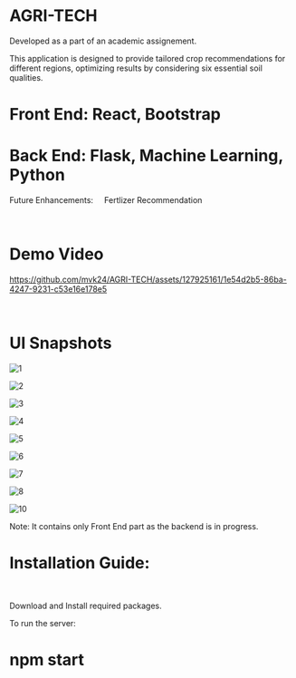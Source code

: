# AGRI-TECH

Developed as a part of an academic assignement.


This application is designed to provide tailored crop recommendations for different regions, optimizing results by considering six essential soil qualities.

# Front End: React, Bootstrap <br/>
# Back End: Flask, Machine Learning, Python

Future Enhancements:  &nbsp; &nbsp; Fertlizer Recommendation



<br/>


# Demo Video

https://github.com/mvk24/AGRI-TECH/assets/127925161/1e54d2b5-86ba-4247-9231-c53e16e178e5

<br/>

# UI Snapshots
![1](https://github.com/mvk24/AGRI-TECH/assets/127925161/73bd1e03-e1d5-48ca-b6bb-6fffb82899c7)

![2](https://github.com/mvk24/AGRI-TECH/assets/127925161/42afcc5e-1827-428a-86f9-c92e00c21eed)

![3](https://github.com/mvk24/AGRI-TECH/assets/127925161/76faa337-929e-4b33-a71a-d4c893cb4f6d)

![4](https://github.com/mvk24/AGRI-TECH/assets/127925161/ccdf952b-33c9-429f-8965-4b1a1ea82328)

![5](https://github.com/mvk24/AGRI-TECH/assets/127925161/062c238a-58bc-4f22-9ac8-614f49cbdb83)

![6](https://github.com/mvk24/AGRI-TECH/assets/127925161/6e9f6223-849b-40da-9dc9-b857f6187218)

![7](https://github.com/mvk24/AGRI-TECH/assets/127925161/3f90942c-36b4-4716-8fa3-28c10ec5fea3)

![8](https://github.com/mvk24/AGRI-TECH/assets/127925161/a081d3c8-c49c-4c0e-9e78-666cb77b6b6d)

![10](https://github.com/mvk24/AGRI-TECH/assets/127925161/1a8ceaa8-aa6d-4fb9-81ab-5a1a62679852)


Note: It contains only Front End part as the backend is in progress.

# Installation Guide:

<br/>

Download and Install required packages.


To run the server:
# npm start
